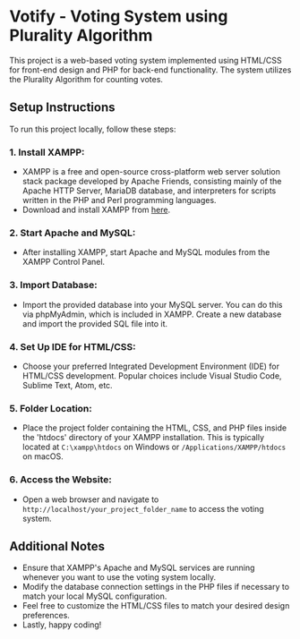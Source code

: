 # Votify - Voting System using Plurality Algorithm

This project is a web-based voting system implemented using HTML/CSS for front-end design and PHP for back-end functionality. The system utilizes the Plurality Algorithm for counting votes.

## Setup Instructions

To run this project locally, follow these steps:

### 1. Install XAMPP:
   - XAMPP is a free and open-source cross-platform web server solution stack package developed by Apache Friends, consisting mainly of the Apache HTTP Server, MariaDB database, and interpreters for scripts written in the PHP and Perl programming languages.
   - Download and install XAMPP from [here](https://www.apachefriends.org/index.html).
   
### 2. Start Apache and MySQL:
   - After installing XAMPP, start Apache and MySQL modules from the XAMPP Control Panel.
   
### 3. Import Database:
   - Import the provided database into your MySQL server. You can do this via phpMyAdmin, which is included in XAMPP. Create a new database and import the provided SQL file into it.

### 4. Set Up IDE for HTML/CSS:
   - Choose your preferred Integrated Development Environment (IDE) for HTML/CSS development. Popular choices include Visual Studio Code, Sublime Text, Atom, etc.

### 5. Folder Location:
   - Place the project folder containing the HTML, CSS, and PHP files inside the 'htdocs' directory of your XAMPP installation. This is typically located at `C:\xampp\htdocs` on Windows or `/Applications/XAMPP/htdocs` on macOS.

### 6. Access the Website:
   - Open a web browser and navigate to `http://localhost/your_project_folder_name` to access the voting system.

## Additional Notes

- Ensure that XAMPP's Apache and MySQL services are running whenever you want to use the voting system locally.
- Modify the database connection settings in the PHP files if necessary to match your local MySQL configuration.
- Feel free to customize the HTML/CSS files to match your desired design preferences.
- Lastly, happy coding!
